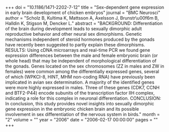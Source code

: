 +++
doi = "10.1186/1471-2202-7-12"
title = "Sex-dependent gene expression in early brain development of chicken embryos"
journal = "BMC Neurosci"
author = "Scholz B, Kultima K, Mattsson A, Axelsson J, Brunstr\u00f6m B, Halldin K, Stigson M, Dencker L."
abstract = "BACKGROUND: Differentiation of the brain during development leads to sexually dimorphic adult reproductive behavior and other neural sex dimorphisms. Genetic mechanisms independent of steroid hormones produced by the gonads have recently been suggested to partly explain these dimorphisms. RESULTS: Using cDNA microarrays and real-time PCR we found gene expression differences between the male and female embryonic brain (or whole head) that may be independent of morphological differentiation of the gonads. Genes located on the sex chromosomes (ZZ in males and ZW in females) were common among the differentially expressed genes, several of which (WPKCI-8, HINT, MHM non-coding RNA) have previously been implicated in avian sex determination. A majority of the identified genes were more highly expressed in males. Three of these genes (CDK7, CCNH and BTF2-P44) encode subunits of the transcription factor IIH complex, indicating a role for this complex in neuronal differentiation. CONCLUSION: In conclusion, this study provides novel insights into sexually dimorphic gene expression in the embryonic chicken brain and its possible involvement in sex differentiation of the nervous system in birds."
month = "2"
volume = ""
year = "2006"
date = "2006-02-17 00:00:00"
pages = ""
+++

